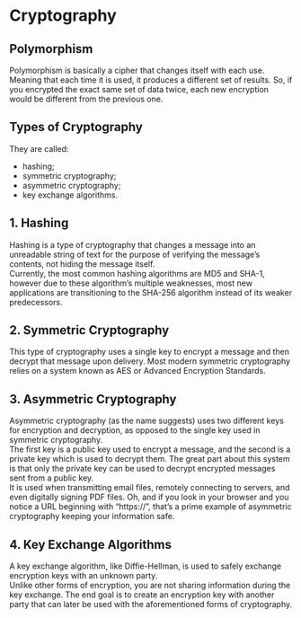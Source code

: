 # Cryptography
## Polymorphism
Polymorphism is basically a cipher that changes itself with each use. Meaning that each time it is used, it produces a different set of results. So, if you encrypted the exact same set of data twice, each new encryption would be different from the previous one.

## Types of Cryptography
They are called: 
- hashing; 
- symmetric cryptography; 
- asymmetric cryptography;
- key exchange algorithms.

## 1. Hashing
Hashing is a type of cryptography that changes a message into an unreadable string of text for the purpose of verifying the message’s contents, not hiding the message itself. \
Currently, the most common hashing algorithms are MD5 and SHA-1, however due to these algorithm’s multiple weaknesses, most new applications are transitioning to the SHA-256 algorithm instead of its weaker predecessors.

## 2. Symmetric Cryptography
This type of cryptography uses a single key to encrypt a message and then decrypt that message upon delivery.
Most modern symmetric cryptography relies on a system known as AES or Advanced Encryption Standards.

## 3. Asymmetric Cryptography
Asymmetric cryptography (as the name suggests) uses two different keys for encryption and decryption, as opposed to the single key used in symmetric cryptography. \
The first key is a public key used to encrypt a message, and the second is a private key which is used to decrypt them. The great part about this system is that only the private key can be used to decrypt encrypted messages sent from a public key. \
It is used when transmitting email files, remotely connecting to servers, and even digitally signing PDF files. Oh, and if you look in your browser and you notice a URL beginning with “https://”, that’s a prime example of asymmetric cryptography keeping your information safe.

## 4. Key Exchange Algorithms
A key exchange algorithm, like Diffie-Hellman, is used to safely exchange encryption keys with an unknown party. \
Unlike other forms of encryption, you are not sharing information during the key exchange. The end goal is to create an encryption key with another party that can later be used with the aforementioned forms of cryptography.

